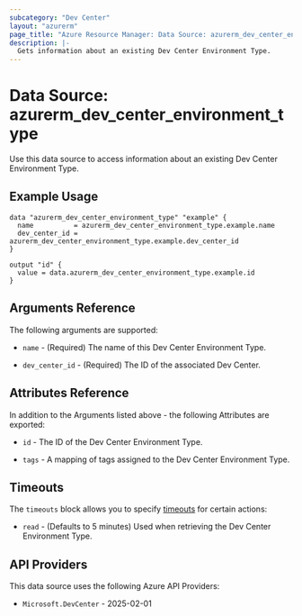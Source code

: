 ```yaml
---
subcategory: "Dev Center"
layout: "azurerm"
page_title: "Azure Resource Manager: Data Source: azurerm_dev_center_environment_type"
description: |-
  Gets information about an existing Dev Center Environment Type.
---
```


# Data Source: azurerm_dev_center_environment_type

Use this data source to access information about an existing Dev Center Environment Type.

## Example Usage

```hcl
data "azurerm_dev_center_environment_type" "example" {
  name          = azurerm_dev_center_environment_type.example.name
  dev_center_id = azurerm_dev_center_environment_type.example.dev_center_id
}

output "id" {
  value = data.azurerm_dev_center_environment_type.example.id
}
```

## Arguments Reference

The following arguments are supported:

* `name` - (Required) The name of this Dev Center Environment Type.

* `dev_center_id` - (Required) The ID of the associated Dev Center.

## Attributes Reference

In addition to the Arguments listed above - the following Attributes are exported:

* `id` - The ID of the Dev Center Environment Type.

* `tags` - A mapping of tags assigned to the Dev Center Environment Type.

## Timeouts

The `timeouts` block allows you to specify [timeouts](https://www.terraform.io/language/resources/syntax#operation-timeouts) for certain actions:

* `read` - (Defaults to 5 minutes) Used when retrieving the Dev Center Environment Type.

## API Providers
<!-- This section is generated, changes will be overwritten -->
This data source uses the following Azure API Providers:

* `Microsoft.DevCenter` - 2025-02-01
